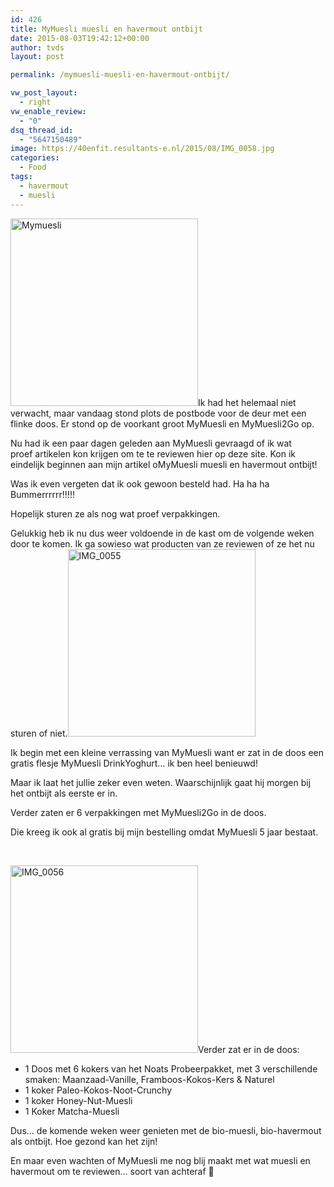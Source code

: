 ```yaml
---
id: 426
title: MyMuesli muesli en havermout ontbijt
date: 2015-08-03T19:42:12+00:00
author: tvds
layout: post

permalink: /mymuesli-muesli-en-havermout-ontbijt/

vw_post_layout:
  - right
vw_enable_review:
  - "0"
dsq_thread_id:
  - "5647150489"
image: https://40enfit.resultants-e.nl/2015/08/IMG_0058.jpg
categories:
  - Food
tags:
  - havermout
  - muesli
---
```

[<img class="alignleft wp-image-427 size-medium" src="https://40enfit.resultants-e.nl/2015/08/IMG_0050-300x300.jpg" alt="Mymuesli" width="300" height="300" srcset="https://40enfit.resultants-e.nl/2015/08/IMG_0050-300x300.jpg 300w, https://40enfit.resultants-e.nl/2015/08/IMG_0050-150x150.jpg 150w, https://40enfit.resultants-e.nl/2015/08/IMG_0050-80x80.jpg 80w, https://40enfit.resultants-e.nl/2015/08/IMG_0050-360x360.jpg 360w, https://40enfit.resultants-e.nl/2015/08/IMG_0050-750x750.jpg 750w, https://40enfit.resultants-e.nl/2015/08/IMG_0050.jpg 960w" sizes="(max-width: 300px) 100vw, 300px" />](https://40enfit.resultants-e.nl/2015/08/IMG_0050.jpg)Ik had het helemaal niet verwacht, maar vandaag stond plots de postbode voor de deur met een flinke doos. Er stond op de voorkant groot MyMuesli en MyMuesli2Go op.

Nu had ik een paar dagen geleden aan MyMuesli gevraagd of ik wat proef artikelen kon krijgen om te te reviewen hier op deze site. Kon ik eindelijk beginnen aan mijn artikel oMyMuesli muesli en havermout ontbijt!

Was ik even vergeten dat ik ook gewoon besteld had. Ha ha ha Bummerrrrrr!!!!!

Hopelijk sturen ze als nog wat proef verpakkingen.

<!--more-->

Gelukkig heb ik nu dus weer voldoende in de kast om de volgende weken door te komen. Ik ga sowieso wat producten van ze reviewen of ze het nu sturen of niet.[<img class="alignright wp-image-430 size-medium" src="https://40enfit.resultants-e.nl/2015/08/IMG_0055-300x300.jpg" alt="IMG_0055" width="300" height="300" srcset="https://40enfit.resultants-e.nl/2015/08/IMG_0055-300x300.jpg 300w, https://40enfit.resultants-e.nl/2015/08/IMG_0055-150x150.jpg 150w, https://40enfit.resultants-e.nl/2015/08/IMG_0055-1024x1024.jpg 1024w, https://40enfit.resultants-e.nl/2015/08/IMG_0055-80x80.jpg 80w, https://40enfit.resultants-e.nl/2015/08/IMG_0055-360x360.jpg 360w, https://40enfit.resultants-e.nl/2015/08/IMG_0055-750x750.jpg 750w, https://40enfit.resultants-e.nl/2015/08/IMG_0055.jpg 1600w" sizes="(max-width: 300px) 100vw, 300px" />](https://40enfit.resultants-e.nl/2015/08/IMG_0055.jpg)

Ik begin met een kleine verrassing van MyMuesli want er zat in de doos een gratis flesje MyMuesli DrinkYoghurt&#8230; ik ben heel benieuwd!

Maar ik laat het jullie zeker even weten. Waarschijnlijk gaat hij morgen bij het ontbijt als eerste er in.

Verder zaten er 6 verpakkingen met MyMuesli2Go in de doos.

Die kreeg ik ook al gratis bij mijn bestelling omdat MyMuesli 5 jaar bestaat.

&nbsp;

[<img class="alignleft wp-image-431 size-medium" src="https://40enfit.resultants-e.nl/2015/08/IMG_0056-300x300.jpg" alt="IMG_0056" width="300" height="300" srcset="https://40enfit.resultants-e.nl/2015/08/IMG_0056-300x300.jpg 300w, https://40enfit.resultants-e.nl/2015/08/IMG_0056-150x150.jpg 150w, https://40enfit.resultants-e.nl/2015/08/IMG_0056-1024x1024.jpg 1024w, https://40enfit.resultants-e.nl/2015/08/IMG_0056-80x80.jpg 80w, https://40enfit.resultants-e.nl/2015/08/IMG_0056-360x360.jpg 360w, https://40enfit.resultants-e.nl/2015/08/IMG_0056-750x750.jpg 750w, https://40enfit.resultants-e.nl/2015/08/IMG_0056.jpg 1600w" sizes="(max-width: 300px) 100vw, 300px" />](https://40enfit.resultants-e.nl/2015/08/IMG_0056.jpg)Verder zat er in de doos:

  * 1 Doos met 6 kokers van het Noats Probeerpakket, met 3 verschillende smaken: Maanzaad-Vanille, Framboos-Kokos-Kers & Naturel
  * 1 koker Paleo-Kokos-Noot-Crunchy
  * 1 koker Honey-Nut-Muesli
  * 1 Koker Matcha-Muesli

Dus&#8230; de komende weken weer genieten met de bio-muesli, bio-havermout als ontbijt. Hoe gezond kan het zijn!

En maar even wachten of MyMuesli me nog blij maakt met wat muesli en havermout om te reviewen&#8230; soort van achteraf 🙂